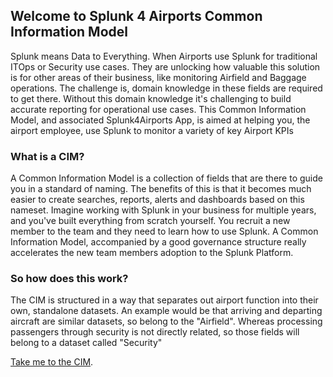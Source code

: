 ## Welcome to Splunk 4 Airports Common Information Model

Splunk means Data to Everything. When Airports use Splunk for traditional ITOps or Security use cases. They are unlocking how valuable this solution is for other areas of their business, like monitoring Airfield and Baggage operations. The challenge is, domain knowledge in these fields are required to get there. Without this domain knowledge it's challenging to build accurate reporting for operational use cases. This Common Information Model, and associated Splunk4Airports App, is aimed at helping you, the airport employee, use Splunk to monitor a variety of key Airport KPIs

### What is a CIM?

A Common Information Model is a collection of fields that are there to guide you in a standard of naming. The benefits of this is that it becomes much easier to create searches, reports, alerts and dashboards based on this nameset. Imagine working with Splunk in your business for multiple years, and you've built everything from scratch yourself. You recruit a new member to the team and they need to learn how to use Splunk. A Common Information Model, accompanied by a good governance structure really accelerates the new team members adoption to the Splunk Platform.


### So how does this work?

The CIM is structured in a way that separates out airport function into their own, standalone datasets. An example would be that arriving and departing aircraft are similar datasets, so belong to the "Airfield". Whereas processing passengers through security is not directly related, so those fields will belong to a dataset called "Security"

[Take me to the CIM](./Aircraft.md).
